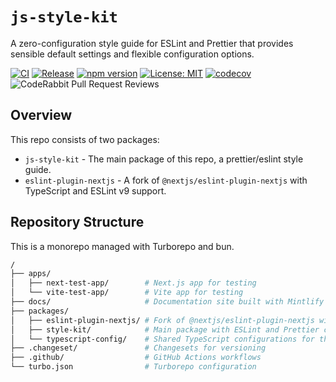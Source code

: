 # `js-style-kit`

A zero-configuration style guide for ESLint and Prettier that provides sensible default settings and flexible configuration options.

[![CI](https://github.com/drake-nathan/js-style-kit/actions/workflows/ci.yaml/badge.svg)](https://github.com/drake-nathan/js-style-kit/actions/workflows/ci.yaml)
[![Release](https://github.com/drake-nathan/js-style-kit/actions/workflows/release.yaml/badge.svg)](https://github.com/drake-nathan/js-style-kit/actions/workflows/release.yaml)
[![npm version](https://img.shields.io/npm/v/js-style-kit.svg)](https://www.npmjs.com/package/js-style-kit)
[![License: MIT](https://img.shields.io/badge/License-MIT-yellow.svg)](https://opensource.org/licenses/MIT)
[![codecov](https://codecov.io/gh/drake-nathan/js-style-kit/graph/badge.svg?token=C57D67JAE0)](https://codecov.io/gh/drake-nathan/js-style-kit)
![CodeRabbit Pull Request Reviews](https://img.shields.io/coderabbit/prs/github/drake-nathan/js-style-kit?labelColor=5C5C5C&color=FF570A&link=https%3A%2F%2Fcoderabbit.ai&label=CodeRabbit%20Reviews)

## Overview

This repo consists of two packages:

- `js-style-kit` - The main package of this repo, a prettier/eslint style guide.
- `eslint-plugin-nextjs` - A fork of `@nextjs/eslint-plugin-nextjs` with TypeScript and ESLint v9 support.

## Repository Structure

This is a monorepo managed with Turborepo and bun.

```sh
/
├── apps/
│   ├── next-test-app/        # Next.js app for testing
│   └── vite-test-app/        # Vite app for testing
├── docs/                     # Documentation site built with Mintlify
├── packages/
│   ├── eslint-plugin-nextjs/ # Fork of @nextjs/eslint-plugin-nextjs with TypeScript and ESLint v9 support
│   ├── style-kit/            # Main package with ESLint and Prettier configurations
│   └── typescript-config/    # Shared TypeScript configurations for the monorepo
├── .changeset/               # Changesets for versioning
├── .github/                  # GitHub Actions workflows
└── turbo.json                # Turborepo configuration
```
